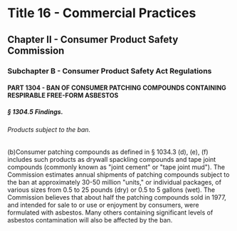 
# Title 16 - Commercial Practices
## Chapter II - Consumer Product Safety Commission
### Subchapter B - Consumer Product Safety Act Regulations
#### PART 1304 - BAN OF CONSUMER PATCHING COMPOUNDS CONTAINING RESPIRABLE FREE-FORM ASBESTOS
##### § 1304.5 Findings.
###### Products subject to the ban.

(b)Consumer patching compounds as defined in § 1034.3 (d), (e), (f) includes such products as drywall spackling compounds and tape joint compounds (commonly known as "joint cement" or "tape joint mud"). The Commission estimates annual shipments of patching compounds subject to the ban at approximately 30-50 million "units," or individual packages, of various sizes from 0.5 to 25 pounds (dry) or 0.5 to 5 gallons (wet). The Commission believes that about half the patching compounds sold in 1977, and intended for sale to or use or enjoyment by consumers, were formulated with asbestos. Many others containing significant levels of asbestos contamination will also be affected by the ban.
